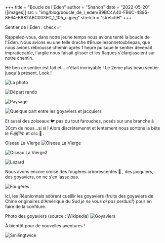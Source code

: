 +++
title = "Boucle de l'Eden"
author = "Shanon"
date = "2022-05-20"
[[images]]
  src = "img/blog/boucle_de_l_eden/B9BC4A40-FB6C-4895-8F64-B882ABC003FC_1_105_c.jpeg"
  stretch = "stretchH"
+++

Sentier de l'Eden : check ✅ 

Rappelez-vous, dans notre jeune temps nous avions tenté la boucle de l'Eden. Nous avions eu une telle drache #Bruxellesonnetoubliepas, que nous avions rebroussé chemin après 1 heure puisque le sentier devenait impraticcable, l'argile nous faisait glisser et les flaques s'élargissaient sur notre chemin. 

Hé ben ce sentier est fait et... c'était incroyable ! Le 2ème plus beau sentier jusqu'à présent. Look !

![La photo](/img/blog/boucle_de_l_eden/B9BC4A40-FB6C-4895-8F64-B882ABC003FC_1_105_c.jpeg)

![Départ rando](/img/blog/boucle_de_l_eden/debut_rando.jpeg)

![Paysage](/img/blog/boucle_de_l_eden/IMG_1843.jpeg)

![Quelque part entre les goyaviers et jacquiers](/img/blog/boucle_de_l_eden/IMG_1860.jpeg)

Et aussi des zoiseaux 🐦  pas du tout farouches, posés sur une branche à 30cm de nous...si si ! Alors discrètemennt et lentement nous sortons la bête *le Fujifilm* et clic 📸 .

Oiseau La Vierge
![Oiseau La Vierge](/img/blog/boucle_de_l_eden/A6F59BF3-C603-43EE-9A87-161985CE5B56_1_105_c.jpeg)

![Oiseau La Vierge2](/img/blog/boucle_de_l_eden/3F8F3BC8-E054-469B-8AF1-B3494D9DBBC6_1_105_c.jpeg)

![Lézard](/img/blog/boucle_de_l_eden/7A6AAEF3-61BD-4EAC-B123-A20796098BC1_1_105_c.jpeg)

Nous avons encore croisé des fougères arborescentes 🌿 , des jacquiers, des goyaviers, on ne s'en lasse pas.

![Fougères](/img/blog/boucle_de_l_eden/thinking.jpeg)

Ici, les Réunionnais adorent cueillir les goyaviers (fruits des goyaviers de Chine originaires d'Amérique du Sud *je ne vous ai pas perdus?*) pour en faire de la confiture. 

Photo des goyaviers (source : Wikipedia)
![Goyaviers](/img/blog/boucle_de_l_eden/Psidium_cattleyanum_fruits.jpeg)

À bientôt pour de nouvelles aventures ! 

![Smilingtwice](/img/blog/boucle_de_l_eden/smilingtwice.jpeg)







